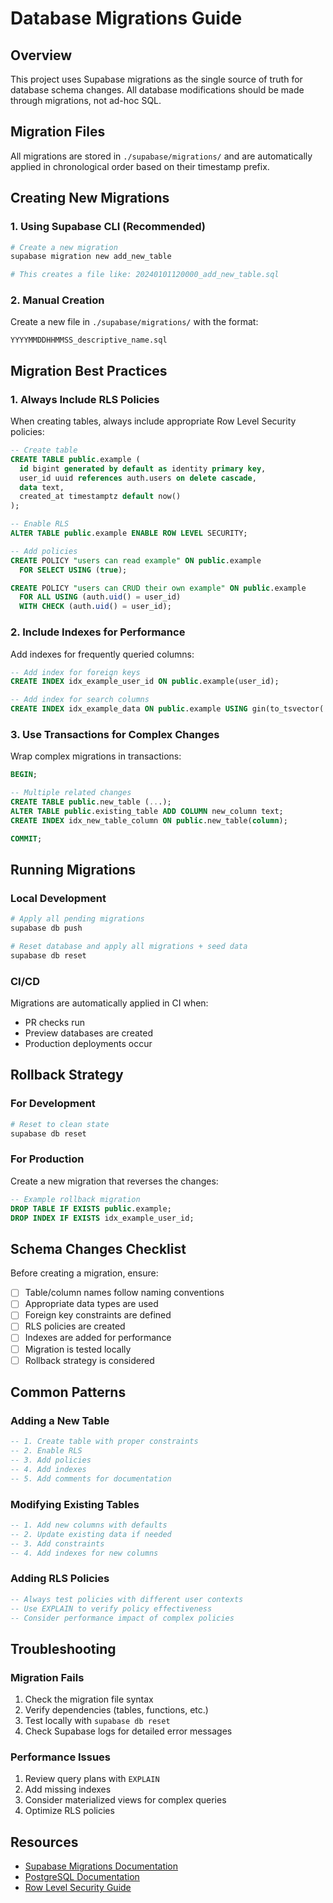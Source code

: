 # Database Migrations Guide

## Overview
This project uses Supabase migrations as the single source of truth for database schema changes. All database modifications should be made through migrations, not ad-hoc SQL.

## Migration Files
All migrations are stored in `./supabase/migrations/` and are automatically applied in chronological order based on their timestamp prefix.

## Creating New Migrations

### 1. Using Supabase CLI (Recommended)
```bash
# Create a new migration
supabase migration new add_new_table

# This creates a file like: 20240101120000_add_new_table.sql
```

### 2. Manual Creation
Create a new file in `./supabase/migrations/` with the format:
```
YYYYMMDDHHMMSS_descriptive_name.sql
```

## Migration Best Practices

### 1. Always Include RLS Policies
When creating tables, always include appropriate Row Level Security policies:

```sql
-- Create table
CREATE TABLE public.example (
  id bigint generated by default as identity primary key,
  user_id uuid references auth.users on delete cascade,
  data text,
  created_at timestamptz default now()
);

-- Enable RLS
ALTER TABLE public.example ENABLE ROW LEVEL SECURITY;

-- Add policies
CREATE POLICY "users can read example" ON public.example
  FOR SELECT USING (true);

CREATE POLICY "users can CRUD their own example" ON public.example
  FOR ALL USING (auth.uid() = user_id)
  WITH CHECK (auth.uid() = user_id);
```

### 2. Include Indexes for Performance
Add indexes for frequently queried columns:

```sql
-- Add index for foreign keys
CREATE INDEX idx_example_user_id ON public.example(user_id);

-- Add index for search columns
CREATE INDEX idx_example_data ON public.example USING gin(to_tsvector('english', data));
```

### 3. Use Transactions for Complex Changes
Wrap complex migrations in transactions:

```sql
BEGIN;

-- Multiple related changes
CREATE TABLE public.new_table (...);
ALTER TABLE public.existing_table ADD COLUMN new_column text;
CREATE INDEX idx_new_table_column ON public.new_table(column);

COMMIT;
```

## Running Migrations

### Local Development
```bash
# Apply all pending migrations
supabase db push

# Reset database and apply all migrations + seed data
supabase db reset
```

### CI/CD
Migrations are automatically applied in CI when:
- PR checks run
- Preview databases are created
- Production deployments occur

## Rollback Strategy

### For Development
```bash
# Reset to clean state
supabase db reset
```

### For Production
Create a new migration that reverses the changes:

```sql
-- Example rollback migration
DROP TABLE IF EXISTS public.example;
DROP INDEX IF EXISTS idx_example_user_id;
```

## Schema Changes Checklist

Before creating a migration, ensure:

- [ ] Table/column names follow naming conventions
- [ ] Appropriate data types are used
- [ ] Foreign key constraints are defined
- [ ] RLS policies are created
- [ ] Indexes are added for performance
- [ ] Migration is tested locally
- [ ] Rollback strategy is considered

## Common Patterns

### Adding a New Table
```sql
-- 1. Create table with proper constraints
-- 2. Enable RLS
-- 3. Add policies
-- 4. Add indexes
-- 5. Add comments for documentation
```

### Modifying Existing Tables
```sql
-- 1. Add new columns with defaults
-- 2. Update existing data if needed
-- 3. Add constraints
-- 4. Add indexes for new columns
```

### Adding RLS Policies
```sql
-- Always test policies with different user contexts
-- Use EXPLAIN to verify policy effectiveness
-- Consider performance impact of complex policies
```

## Troubleshooting

### Migration Fails
1. Check the migration file syntax
2. Verify dependencies (tables, functions, etc.)
3. Test locally with `supabase db reset`
4. Check Supabase logs for detailed error messages

### Performance Issues
1. Review query plans with `EXPLAIN`
2. Add missing indexes
3. Consider materialized views for complex queries
4. Optimize RLS policies

## Resources
- [Supabase Migrations Documentation](https://supabase.com/docs/guides/database/migrations)
- [PostgreSQL Documentation](https://www.postgresql.org/docs/)
- [Row Level Security Guide](https://supabase.com/docs/guides/auth/row-level-security)

